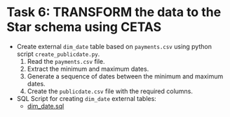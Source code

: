 # Task 6: TRANSFORM the data to the Star schema using CETAS
- Create external `dim_date` table based on `payments.csv` using python script `create_publicdate.py`.
    1. Read the `payments.csv` file.
    2. Extract the minimum and maximum dates.
    3. Generate a sequence of dates between the minimum and maximum dates.
    4. Create the `publicdate.csv` file with the required columns.
- SQL Script for creating `dim_date` external tables: 
    - [dim_date.sql](../scripts/dim_date.sql)
